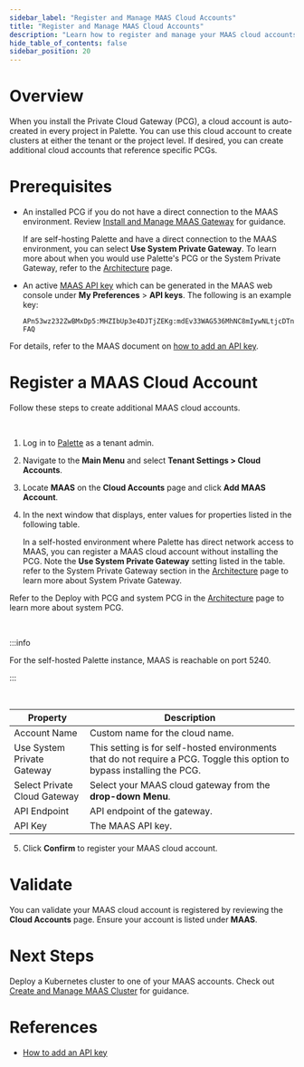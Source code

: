 ```yaml
---
sidebar_label: "Register and Manage MAAS Cloud Accounts"
title: "Register and Manage MAAS Cloud Accounts"
description: "Learn how to register and manage your MAAS cloud accounts in Palette."
hide_table_of_contents: false
sidebar_position: 20
---
```




# Overview 

When you install the Private Cloud Gateway (PCG), a cloud account is auto-created in every project in Palette. You can use this cloud account to create clusters at either the tenant or the project level. If desired, you can create additional cloud accounts that reference specific PCGs. 

# Prerequisites

- An installed PCG if you do not have a direct connection to the MAAS environment. Review [Install and Manage MAAS Gateway](/clusters/data-center/maas/install-manage-maas-pcg) for guidance.

  If are self-hosting Palette and have a direct connection to the MAAS environment, you can select **Use System Private Gateway**. To learn more about when you would use Palette's PCG or the System Private Gateway, refer to the [Architecture](/clusters/data-center/maas/architecture) page.



- An active [MAAS API key](https://maas.io/docs/api-authentication-reference) which can be generated in the MAAS web console under **My Preferences** > **API keys**. The following is an example key:

  ``APn53wz232ZwBMxDp5:MHZIbUp3e4DJTjZEKg:mdEv33WAG536MhNC8mIywNLtjcDTnFAQ``

 For details, refer to the MAAS document on [how to add an API key](https://maas.io/docs/how-to-manage-user-accounts#heading--api-key).


# Register a MAAS Cloud Account

Follow these steps to create additional MAAS cloud accounts.

<br />

1. Log in to [Palette](https://console.spectrocloud.com) as a tenant admin. 


2. Navigate to the **Main Menu** and select **Tenant Settings > Cloud Accounts**.


3. Locate **MAAS** on the **Cloud Accounts** page and click **Add MAAS Account**.


4. In the next window that displays, enter values for properties listed in the following table.

    In a self-hosted environment where Palette has direct network access to MAAS, you can register a MAAS cloud account without installing the PCG. Note the **Use System Private Gateway** setting listed in the table. refer to the System Private Gateway section in the [Architecture](/clusters/data-center/maas/architecture) page to learn more about System Private Gateway.

Refer to the Deploy with PCG and system PCG in the [Architecture](/clusters/data-center/maas/architecture) page to learn more about system PCG.

<br />

:::info

For the self-hosted Palette instance, MAAS is reachable on port 5240.

:::

<br />

| Property | Description |
|-----------|-------------|
| Account Name | Custom name for the cloud name. |
| Use System Private Gateway | This setting is for self-hosted environments that do not require a PCG. Toggle this option to bypass installing the PCG.|
| Select Private Cloud Gateway | Select your MAAS cloud gateway from the **drop-down Menu**. |
| API Endpoint | API endpoint of the gateway. |
| API Key | The MAAS API key. |

5. Click **Confirm** to register your MAAS cloud account. 


# Validate

You can validate your MAAS cloud account is registered by reviewing the **Cloud Accounts** page. Ensure your account is listed under **MAAS**. 

# Next Steps

Deploy a Kubernetes cluster to one of your MAAS accounts. Check out [Create and Manage MAAS Cluster](/clusters/data-center/maas/create-manage-maas-clusters) for guidance.

# References 

- [How to add an API key](https://maas.io/docs/how-to-manage-user-accounts#heading--api-key)

<br />

<br />




